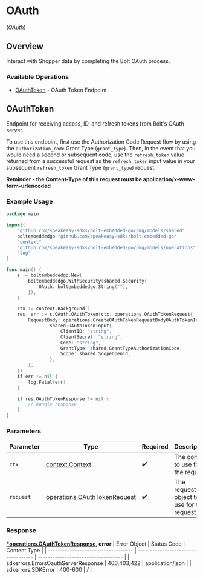 # OAuth
(*OAuth*)

## Overview

Interact with Shopper data by completing the Bolt OAuth process.


### Available Operations

* [OAuthToken](#oauthtoken) - OAuth Token Endpoint

## OAuthToken

Endpoint for receiving access, ID, and refresh tokens from Bolt's OAuth server. 

To use this endpoint, first use the Authorization Code Request flow by using the `authorization_code` Grant Type (`grant_type`). Then, in the event that you would need a second or subsequent code, use the `refresh_token` value returned from a successful request as the `refresh_token` input value in your subsequent `refresh_token` Grant Type (`grant_type`) request.

 **Reminder - the Content-Type of this request must be application/x-www-form-urlencoded**


### Example Usage

```go
package main

import(
	"github.com/speakeasy-sdks/bolt-embedded-go/pkg/models/shared"
	boltembeddedgo "github.com/speakeasy-sdks/bolt-embedded-go"
	"context"
	"github.com/speakeasy-sdks/bolt-embedded-go/pkg/models/operations"
	"log"
)

func main() {
    s := boltembeddedgo.New(
        boltembeddedgo.WithSecurity(shared.Security{
            OAuth: boltembeddedgo.String(""),
        }),
    )

    ctx := context.Background()
    res, err := s.OAuth.OAuthToken(ctx, operations.OAuthTokenRequest{
        RequestBody: operations.CreateOAuthTokenRequestBodyOAuthTokenInput(
                shared.OAuthTokenInput{
                    ClientID: "string",
                    ClientSecret: "string",
                    Code: "string",
                    GrantType: shared.GrantTypeAuthorizationCode,
                    Scope: shared.ScopeOpenid,
                },
        ),
    })
    if err != nil {
        log.Fatal(err)
    }

    if res.OAuthTokenResponse != nil {
        // handle response
    }
}
```

### Parameters

| Parameter                                                                        | Type                                                                             | Required                                                                         | Description                                                                      |
| -------------------------------------------------------------------------------- | -------------------------------------------------------------------------------- | -------------------------------------------------------------------------------- | -------------------------------------------------------------------------------- |
| `ctx`                                                                            | [context.Context](https://pkg.go.dev/context#Context)                            | :heavy_check_mark:                                                               | The context to use for the request.                                              |
| `request`                                                                        | [operations.OAuthTokenRequest](../../pkg/models/operations/oauthtokenrequest.md) | :heavy_check_mark:                                                               | The request object to use for the request.                                       |


### Response

**[*operations.OAuthTokenResponse](../../pkg/models/operations/oauthtokenresponse.md), error**
| Error Object                        | Status Code                         | Content Type                        |
| ----------------------------------- | ----------------------------------- | ----------------------------------- |
| sdkerrors.ErrorsOauthServerResponse | 400,403,422                         | application/json                    |
| sdkerrors.SDKError                  | 400-600                             | */*                                 |
